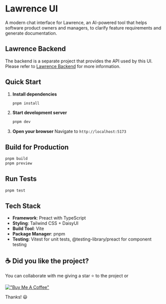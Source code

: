 # Lawrence UI

A modern chat interface for Lawrence, an AI-powered tool that helps software product owners and managers, to clarify feature requirements and generate documentation.

## Lawrence Backend

The backend is a separate project that provides the API used by this UI. Please refer to [Lawrence Backend](https://github.com/joacod/lawrence) for more information.

## Quick Start

1. **Install dependencies**

   ```bash
   pnpm install
   ```

2. **Start development server**

   ```bash
   pnpm dev
   ```

3. **Open your browser**
   Navigate to `http://localhost:5173`

## Build for Production

```bash
pnpm build
pnpm preview
```

## Run Tests

```bash
pnpm test
```

## Tech Stack

- **Framework**: Preact with TypeScript
- **Styling**: Tailwind CSS + DaisyUI
- **Build Tool**: Vite
- **Package Manager**: pnpm
- **Testing**: Vitest for unit tests, @testing-library/preact for component testing

## ☕️ Did you like the project?

You can collaborate with me giving a star ⭐️ to the project or

[!["Buy Me A Coffee"](https://www.buymeacoffee.com/assets/img/custom_images/orange_img.png)](https://www.buymeacoffee.com/joacod)

Thanks! 😃
